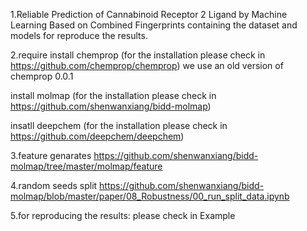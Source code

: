 1.Reliable Prediction of Cannabinoid Receptor 2 Ligand by Machine Learning Based on Combined Fingerprints 
containing the dataset and models for reproduce the results.

2.require install chemprop (for the installation please check in https://github.com/chemprop/chemprop)
we use an old version of chemprop 0.0.1

install molmap (for the installation please check in https://github.com/shenwanxiang/bidd-molmap)

insatll deepchem (for the installation please check in https://github.com/deepchem/deepchem)

3.feature genarates
https://github.com/shenwanxiang/bidd-molmap/tree/master/molmap/feature

4.random seeds split
https://github.com/shenwanxiang/bidd-molmap/blob/master/paper/08_Robustness/00_run_split_data.ipynb

5.for reproducing the results:
please check in Example

